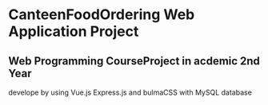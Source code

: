 # CanteenFoodOrdering Web Application Project
## Web Programming CourseProject in acdemic 2nd Year
develope by using Vue.js Express.js and bulmaCSS with MySQL database  
